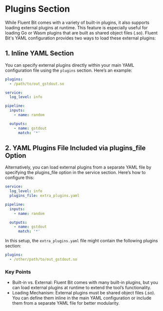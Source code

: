 # Plugins Section

While Fluent Bit comes with a variety of built-in plugins, it also supports loading external plugins at runtime. This feature is especially useful for loading Go or Wasm plugins that are built as shared object files (.so). Fluent Bit's YAML configuration provides two ways to load these external plugins:

## 1. Inline YAML Section

You can specify external plugins directly within your main YAML configuration file using the `plugins` section. Here’s an example:

```yaml
plugins:
  - /path/to/out_gstdout.so

service:
  log_level: info

pipeline:
  inputs:
    - name: random

  outputs:
    - name: gstdout
      match: '*'
```

## 2. YAML Plugins File Included via plugins_file Option

Alternatively, you can load external plugins from a separate YAML file by specifying the plugins_file option in the service section. Here’s how to configure this:

```yaml
service:
  log_level: info
  plugins_file: extra_plugins.yaml

pipeline:
  inputs:
    - name: random

  outputs:
    - name: gstdout
      match: '*'
```

In this setup, the `extra_plugins.yaml` file might contain the following plugins section:

```yaml
plugins:
  - /other/path/to/out_gstdout.so
```

### Key Points

- Built-in vs. External: Fluent Bit comes with many built-in plugins, but you can load external plugins at runtime to extend the tool’s functionality.
- Loading Mechanism: External plugins must be shared object files (.so). You can define them inline in the main YAML configuration or include them from a separate YAML file for better modularity.

